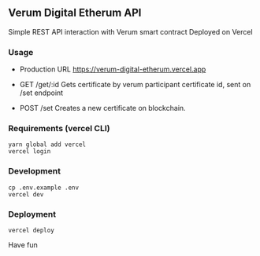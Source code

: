 ## Verum Digital Etherum API

Simple REST API interaction with Verum smart contract
Deployed on Vercel

### Usage

- Production URL https://verum-digital-etherum.vercel.app

- GET /get/:id
  Gets certificate by verum participant certificate id, sent on /set endpoint

- POST /set
  Creates a new certificate on blockchain.

### Requirements (vercel CLI)

`yarn global add vercel`\
`vercel login`

### Development

`cp .env.example .env`\
`vercel dev`

### Deployment

`vercel deploy`

Have fun

